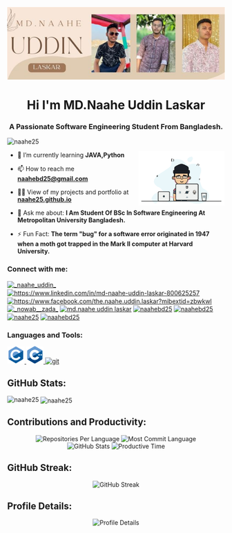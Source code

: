 <div align="center">
  <img src="https://github.com/naahe25/naahe25/blob/master/Naahe.jpg" alt="San Juan Mountains">
</div>

<h1 align="center">Hi I'm MD.Naahe Uddin Laskar</h1>
<h3 align="center">A Passionate Software Engineering Student From Bangladesh.</h3>

<p align="left"> <img src="https://komarev.com/ghpvc/?username=naahe25&label=Profile%20views&color=0e75b6&style=flat" alt="naahe25" /> </p>


<img align="right" alt="coding" width="200" src="https://github.com/naahe25/naahe25/blob/master/68747470733a2f2f6d69726f2e6d656469756d2e636f6d2f6d61782f313336302f302a37513379765349765f7430696f4a2d5a2e676966.gif">

- 🌱 I’m currently learning **JAVA,Python**


- 📫 How to reach me **naahebd25@gmail.com**
- 👨‍💻 View of my projects and portfolio at **[naahe25.github.io](https://naahe25.github.io/)**
- 💬 Ask me about: **I Am Student Of BSc In Software Engineering At Metropolitan University Bangladesh.**

- ⚡ Fun Fact:  **The term "bug" for a software error originated in 1947 when a moth got trapped in the Mark II computer at Harvard University.**

<h3 align="left">Connect with me:</h3>
<p align="left">
<a href="https://twitter.com/_naahe_uddin_" target="blank"><img align="center" src="https://raw.githubusercontent.com/rahuldkjain/github-profile-readme-generator/master/src/images/icons/Social/twitter.svg" alt="_naahe_uddin_" height="30" width="40" /></a>
<a href="https://www.linkedin.com/in/md-naahe-uddin-laskar-800625257" target="blank"><img align="center" src="https://raw.githubusercontent.com/rahuldkjain/github-profile-readme-generator/master/src/images/icons/Social/linked-in-alt.svg" alt="https://www.linkedin.com/in/md-naahe-uddin-laskar-800625257" height="30" width="40" /></a>
<a href="https://www.facebook.com/The.Naahe.Uddin.Laskar?mibextid=ZbWKwL" target="blank"><img align="center" src="https://raw.githubusercontent.com/rahuldkjain/github-profile-readme-generator/master/src/images/icons/Social/facebook.svg" alt="https://www.facebook.com/the.naahe.uddin.laskar?mibextid=zbwkwl" height="30" width="40" /></a>
<a href="https://instagram.com/_nowab__zada_" target="blank"><img align="center" src="https://raw.githubusercontent.com/rahuldkjain/github-profile-readme-generator/master/src/images/icons/Social/instagram.svg" alt="_nowab__zada_" height="30" width="40" /></a>
<a href="https://www.youtube.com/c/md.naahe uddin laskar" target="blank"><img align="center" src="https://raw.githubusercontent.com/rahuldkjain/github-profile-readme-generator/master/src/images/icons/Social/youtube.svg" alt="md.naahe uddin laskar" height="30" width="40" /></a>
<a href="https://www.codechef.com/users/naahebd25" target="blank"><img align="center" src="https://cdn.jsdelivr.net/npm/simple-icons@3.1.0/icons/codechef.svg" alt="naahebd25" height="30" width="40" /></a>
<a href="https://www.hackerrank.com/naahebd25" target="blank"><img align="center" src="https://raw.githubusercontent.com/rahuldkjain/github-profile-readme-generator/master/src/images/icons/Social/hackerrank.svg" alt="naahebd25" height="30" width="40" /></a>
<a href="https://codeforces.com/profile/naahe25" target="blank"><img align="center" src="https://raw.githubusercontent.com/rahuldkjain/github-profile-readme-generator/master/src/images/icons/Social/codeforces.svg" alt="naahe25" height="30" width="40" /></a>
<a href="https://www.leetcode.com/naahebd25" target="blank"><img align="center" src="https://raw.githubusercontent.com/rahuldkjain/github-profile-readme-generator/master/src/images/icons/Social/leet-code.svg" alt="naahebd25" height="30" width="40" /></a>
</p>

<h3 align="left">Languages and Tools:</h3>
<p align="left"> <a href="https://www.cprogramming.com/" target="_blank" rel="noreferrer"> <img src="https://raw.githubusercontent.com/devicons/devicon/master/icons/c/c-original.svg" alt="c" width="40" height="40"/> </a> <a href="https://www.w3schools.com/cpp/" target="_blank" rel="noreferrer"> <img src="https://raw.githubusercontent.com/devicons/devicon/master/icons/cplusplus/cplusplus-original.svg" alt="cplusplus" width="40" height="40"/> </a> <a href="https://git-scm.com/" target="_blank" rel="noreferrer"> <img src="https://www.vectorlogo.zone/logos/git-scm/git-scm-icon.svg" alt="git" width="40" height="40"/> </a> </p>

 ## GitHub Stats:
<p><img align="left" src="https://github-readme-stats.vercel.app/api/top-langs?username=naahe25&show_icons=true&locale=en&layout=compact" alt="naahe25" /></p>

<p>&nbsp;<img align="center" src="https://github-readme-stats.vercel.app/api?username=naahe25&show_icons=true&locale=en" alt="naahe25" /></p>

## Contributions and Productivity:

<div align="center">
  <img src="http://github-profile-summary-cards.vercel.app/api/cards/repos-per-language?username=naahe25&theme=dracula" alt="Repositories Per Language">
  <img src="http://github-profile-summary-cards.vercel.app/api/cards/most-commit-language?username=naahe25&theme=dracula" alt="Most Commit Language">
</div>

<div align="center">
  <img src="http://github-profile-summary-cards.vercel.app/api/cards/stats?username=naahe25&theme=dracula" alt="GitHub Stats">
  <img src="http://github-profile-summary-cards.vercel.app/api/cards/productive-time?username=naahe25&theme=dracula&utcOffset=8" alt="Productive Time">
</div>


## GitHub Streak:
<p align="center">
  <img src="https://github-readme-streak-stats.herokuapp.com?user=naahe25&theme=vue-dark" alt="GitHub Streak">
</p>

## Profile Details:
<p align="center" width="full">
  <img src="http://github-profile-summary-cards.vercel.app/api/cards/profile-details?username=naahe25&theme=solarized_dark" alt="Profile Details">
</p>

